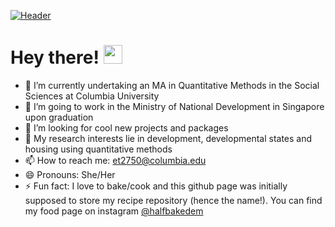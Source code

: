 [![Header](https://www.columbia.edu/content/sites/default/files/styles/cu_crop/public/content/Morningside%20Campus%20at%20Dusk%202.jpg?itok=SkwvzD5S)](https://www.instagram.com/halfbakedem/)

# Hey there! <img src="https://raw.githubusercontent.com/MartinHeinz/MartinHeinz/master/wave.gif" width="30px">

- 🔭 I’m currently undertaking an MA in Quantitative Methods in the Social Sciences at Columbia University
- 👯 I’m going to work in the Ministry of National Development in Singapore upon graduation
- 🤔 I’m looking for cool new projects and packages
- 💬 My research interests lie in development, developmental states and housing using quantitative methods
- 📫 How to reach me: et2750@columbia.edu
- 😄 Pronouns: She/Her
- ⚡ Fun fact: I love to bake/cook and this github page was initially supposed to store my recipe repository (hence the name!). You can find my food page on instagram [@halfbakedem](https://www.instagram.com/halfbakedem/)

